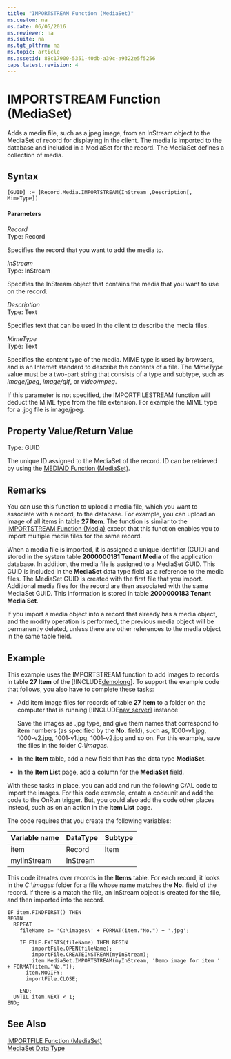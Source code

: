 ```yaml
---
title: "IMPORTSTREAM Function (MediaSet)"
ms.custom: na
ms.date: 06/05/2016
ms.reviewer: na
ms.suite: na
ms.tgt_pltfrm: na
ms.topic: article
ms.assetid: 88c17900-5351-40db-a39c-a9322e5f5256
caps.latest.revision: 4
---
```

# IMPORTSTREAM Function (MediaSet)
Adds a media file, such as a jpeg image, from an InStream object to the MediaSet of record for displaying in the client. The media is imported to the database and included in a MediaSet for the record. The MediaSet defines a collection of media.  
  
## Syntax  
  
```  
[GUID] := ]Record.Media.IMPORTSTREAM(InStream ,Description[, MimeType])  
```  
  
#### Parameters  
 *Record*  
 Type: Record  
  
 Specifies the record that you want to add the media to.  
  
 *InStream*  
 Type: InStream  
  
 Specifies the InStream object that contains the media that you want to use on the record.  
  
 *Description*  
 Type: Text  
  
 Specifies text that can be used in the client to describe the media files.  
  
 *MimeType*  
 Type: Text  
  
 Specifies the content type of the media. MIME type is used by browsers, and is an Internet standard to describe the contents of a file. The *MimeType* value must be a two\-part string that consists of a type and subtype, such as *image\/jpeg*, *image\/gif*, or *video\/mpeg*.  
  
 If this parameter is not specified, the IMPORTFILESTREAM function will deduct the MIME type from the file extension. For example the MIME type for a .jpg file is image\/jpeg.  
  
## Property Value\/Return Value  
 Type: GUID  
  
 The unique ID assigned to the MediaSet of the record. ID can be retrieved by using the [MEDIAID Function \(MediaSet\)](../dynamics-nav/MEDIAID-Function--MediaSet-.md).  
  
## Remarks  
 You can use this function to upload a media file, which you want to associate with a record, to the database. For example, you can upload an image of all items in table **27 Item**. The function is similar to the [IMPORTSTREAM Function \(Media\)](../dynamics-nav/IMPORTSTREAM-Function--Media-.md) except that this function enables you to import multiple media files for the same record.  
  
 When a media file is imported, it is assigned a unique identifier \(GUID\) and stored in the system table **2000000181 Tenant Media** of the application database. In addition, the media file is assigned to a MediaSet GUID. This GUID is included in the **MediaSet** data type field as a reference to the media files. The MediaSet GUID is created with the first file that you import. Additional media files for the record are then associated with the same MediaSet GUID. This information is stored in table **2000000183 Tenant Media Set**.  
  
 If you import a media object into a record that already has a media object, and the modify operation is performed, the previous media object will be permanently deleted, unless there are other references to the media object in the same table field.  
  
## Example  
 This example uses the IMPORTSTREAM function to add images to records in table **27 Item** of the [!INCLUDE[demolong](../dynamics-nav/includes/demolong_md.md)]. To support the example code that follows, you also have to complete these tasks:  
  
-   Add item image files for records of table **27 Item** to a folder on the computer that is running [!INCLUDE[nav_server](../dynamics-nav/includes/nav_server_md.md)] instance  
  
     Save the images as .jpg type, and give them names that correspond to item numbers \(as specified by the **No.** field\), such as, 1000\-v1.jpg, 1000\-v2.jpg, 1001\-v1.jpg, 1001\-v2.jpg and so on. For this example, save the files in the folder *C:\\images*.  
  
-   In the **Item** table, add a new field that has the data type **MediaSet**.  
  
-   In the **Item List** page, add a column for the **MediaSet** field.  
  
 With these tasks in place, you can add and run the following C\/AL code to import the images. For this code example, create a codeunit and add the code to the OnRun trigger. But, you could also add the code other places instead, such as on an action in the **Item List** page.  
  
 The code requires that you create the following variables:  
  
|Variable name|DataType|Subtype|  
|-------------------|--------------|-------------|  
|item|Record|Item|  
|myIinStream|InStream||  
  
 This code iterates over records in the **Items** table. For each record, it looks in the *C:\\images* folder for a file whose name matches the **No.** field of the record. If there is a match the file, an InStream object is created for the file, and then imported into the record.  
  
```  
IF item.FINDFIRST() THEN  
BEGIN  
  REPEAT  
    fileName := 'C:\images\' + FORMAT(item."No.") + '.jpg';  
  
    IF FILE.EXISTS(fileName) THEN BEGIN  
        importFile.OPEN(fileName);  
        importFile.CREATEINSTREAM(myInStream);  
        item.MediaSet.IMPORTSTREAM(myInStream, 'Demo image for item ' + FORMAT(item."No."));  
      item.MODIFY;  
      importFile.CLOSE;  
  
    END;  
  UNTIL item.NEXT < 1;  
END;  
```  
  
## See Also  
 [IMPORTFILE Function \(MediaSet\)](../dynamics-nav/IMPORTFILE-Function--MediaSet-.md)   
 [MediaSet Data Type](../dynamics-nav/MediaSet-Data-Type.md)